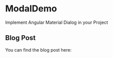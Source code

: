 # ModalDemo

Implement Angular Material Dialog in your Project

## Blog Post

You can find the blog post here: 
